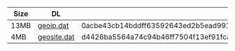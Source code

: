 |    Size   |     DL  | sha512sum |
|  ---  |  ---  |  ---  |
| 13MB | [geoip.dat](https://cdn.jsdelivr.net/gh/googleians/Rules@main/geoip.dat) | 0acbe43cb14bddff63592643ed2b5ead99172d2dff35741db9734a073e7e6d4e1ac26f7a93a88772327bf89fc3669126f077188c8ad412c0a1abe4f71cda9e29 |
| 4MB | [geosite.dat](https://cdn.jsdelivr.net/gh/googleians/Rules@main/geosite.dat) | d4426ba5564a74c94b46ff7504f13ef91fca06f69f096097415d9d1276a00b558bea71defa0b9e1b215256e104c84f92a3b7eb25fe7fe7fae2e6fe7160d1f92d |
